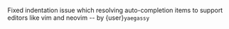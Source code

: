 Fixed indentation issue which resolving auto-completion items to support editors like vim and neovim -- by {user}`yaegassy`
